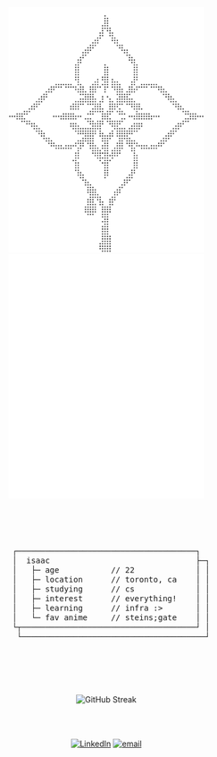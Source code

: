 <div align="center">
  <img src="assets/braille-light.svg#gh-light-mode-only" width="350" alt="braille art" />
  <img src="assets/braille-dark.svg#gh-dark-mode-only" width="350" alt="braille art" />
  
<br></br><br></br>
<samp>
┌──────────────────────────────────────┐<br>
&nbsp;&nbsp;│&nbsp;&nbsp;isaac&nbsp;&nbsp;&nbsp;&nbsp;&nbsp;&nbsp;&nbsp;&nbsp;&nbsp;&nbsp;&nbsp;&nbsp;&nbsp;&nbsp;&nbsp;&nbsp;&nbsp;&nbsp;&nbsp;&nbsp;&nbsp;&nbsp;&nbsp;&nbsp;&nbsp;&nbsp;&nbsp;&nbsp;&nbsp;&nbsp;&nbsp;├─┐<br>
&nbsp;&nbsp;│&nbsp;&nbsp;&nbsp;├─&nbsp;age&nbsp;&nbsp;&nbsp;&nbsp;&nbsp;&nbsp;&nbsp;&nbsp;&nbsp;&nbsp;&nbsp;//&nbsp;22&nbsp;&nbsp;&nbsp;&nbsp;&nbsp;&nbsp;&nbsp;&nbsp;&nbsp;&nbsp;&nbsp;&nbsp;&nbsp;│&nbsp;│<br>
&nbsp;&nbsp;│&nbsp;&nbsp;&nbsp;├─&nbsp;location&nbsp;&nbsp;&nbsp;&nbsp;&nbsp;&nbsp;//&nbsp;toronto,&nbsp;ca&nbsp;&nbsp;&nbsp;&nbsp;│&nbsp;│<br>
&nbsp;&nbsp;│&nbsp;&nbsp;&nbsp;├─&nbsp;studying&nbsp;&nbsp;&nbsp;&nbsp;&nbsp;&nbsp;//&nbsp;cs&nbsp;&nbsp;&nbsp;&nbsp;&nbsp;&nbsp;&nbsp;&nbsp;&nbsp;&nbsp;&nbsp;&nbsp;&nbsp;│&nbsp;│<br>
&nbsp;&nbsp;│&nbsp;&nbsp;&nbsp;├─&nbsp;interest&nbsp;&nbsp;&nbsp;&nbsp;&nbsp;&nbsp;//&nbsp;everything!&nbsp;&nbsp;&nbsp;&nbsp;│&nbsp;│<br>
&nbsp;&nbsp;│&nbsp;&nbsp;&nbsp;├─&nbsp;learning&nbsp;&nbsp;&nbsp;&nbsp;&nbsp;&nbsp;//&nbsp;infra&nbsp;:>&nbsp;&nbsp;&nbsp;&nbsp;&nbsp;&nbsp;&nbsp;│&nbsp;│<br>
&nbsp;&nbsp;│&nbsp;&nbsp;&nbsp;└─&nbsp;fav&nbsp;anime&nbsp;&nbsp;&nbsp;&nbsp;&nbsp;//&nbsp;steins;gate&nbsp;&nbsp;&nbsp;&nbsp;│&nbsp;│<br>
&nbsp;&nbsp;└┬─────────────────────────────────────┘&nbsp;│<br>
&nbsp;&nbsp;&nbsp;└───────────────────────────────────────┘
</samp>

<br></br><br></br>

<div align="center">
  <picture>
    <!-- Dark -->
    <source media="(prefers-color-scheme: dark)"
      srcset="https://streak-stats.demolab.com?user=akuwuh&theme=transparent&hide_border=true&date_format=n%2Fj%5B%2FY%5D&currStreakLabel=FFFFFF&currStreakNum=FFFFFF&ring=FFFFFF&fire=FFFFFF&sideNums=FFFFFF&sideLabels=FFFFFF&dates=EBEBEB8F&v=7">
    <!-- Light -->
    <source media="(prefers-color-scheme: light)"
      srcset="https://streak-stats.demolab.com?user=akuwuh&theme=transparent&hide_border=true&date_format=n%2Fj%5B%2FY%5D&currStreakLabel=262A30&currStreakNum=262A30&ring=262A30&fire=262A30&sideNums=262A30&sideLabels=262A30&dates=555555&v=7">
    <img width="45%" alt="GitHub Streak"
      src="https://streak-stats.demolab.com?user=akuwuh&theme=transparent&hide_border=false&date_format=n%2Fj%5B%2FY%5D&v=7">
  </picture>
</div>


<!-- 
<img align="center" width="45%" src="https://streak-stats.demolab.com?user=akuwuh&theme=transparent&hide_border=false&date_format=n%2Fj%5B%2FY%5D&currStreakLabel=FFFFFF&fire=FFFFFF&ring=FFFFFF&currStreakNum=FFFFFF&sideNums=FFFFFF&sideLabels=FFFFFF&dates=EBEBEB8F#gh-dark-mode-only"/>  -->

<!-- <img align="center" width="45%" src="https://streak-stats.demolab.com?user=akuwuh&theme=transparent&hide_border=false&date_format=n%2Fj%5B%2FY%5D&currStreakLabel=262A30&currStreakNum=262A30&ring=262A30&sideNums=262A30&sideLabels=262A30&dates=555555#gh-light-mode-only"/> -->

<br clear="both"><br/>

[![LinkedIn](https://img.shields.io/badge/LinkedIn-%230077B5.svg?logo=linkedin&logoColor=white)](https://linkedin.com/in/isaacnng) 
[![email](https://img.shields.io/badge/Email-D14836?logo=gmail&logoColor=white)](mailto:isaacnguyen0201@gmail.com)
</div>




  
<!--
<details>
  <summary>📕 Blog Posts</summary>
  <br />
</details>
</div>
-->




